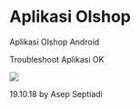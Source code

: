 # Aplikasi Olshop
Aplikasi Olshop Android

Troubleshoot Aplikasi OK

<img src="https://github.com/bariscodetech/NgietView/blob/master/screenshoot/screenshot-1539963580651.jpg"/>

19.10.18 by Asep Septiadi
